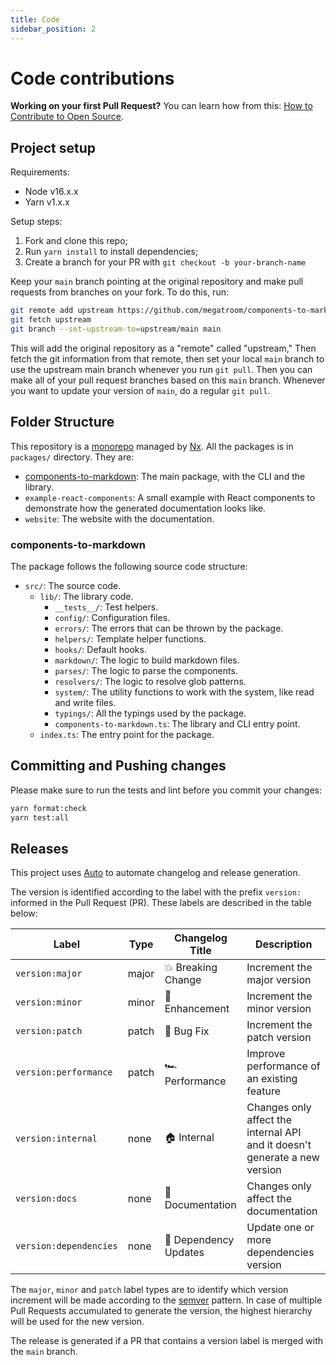 ```yaml
---
title: Code
sidebar_position: 2
---
```


# Code contributions

**Working on your first Pull Request?** You can learn how from this: [How to Contribute to Open Source](https://opensource.guide/how-to-contribute/).

## Project setup

Requirements:

- Node v16.x.x
- Yarn v1.x.x

Setup steps:

1. Fork and clone this repo;
2. Run `yarn install` to install dependencies;
3. Create a branch for your PR with `git checkout -b your-branch-name`

Keep your `main` branch pointing at the original repository and make pull
requests from branches on your fork. To do this, run:

```bash
git remote add upstream https://github.com/megatroom/components-to-markdown.git
git fetch upstream
git branch --set-upstream-to=upstream/main main
```

This will add the original repository as a "remote" called "upstream," Then
fetch the git information from that remote, then set your local `main` branch
to use the upstream main branch whenever you run `git pull`. Then you can make
all of your pull request branches based on this `main` branch. Whenever you
want to update your version of `main`, do a regular `git pull`.

## Folder Structure

This repository is a [monorepo](https://monorepo.tools/#what-is-a-monorepo) managed by [Nx](https://nx.dev/). All the packages is in `packages/` directory. They are:

- [components-to-markdown](#components-to-markdown): The main package, with the CLI and the library.
- `example-react-components`: A small example with React components to demonstrate how the generated documentation looks like.
- `website`: The website with the documentation.

### components-to-markdown

The package follows the following source code structure:

- `src/`: The source code.
  - `lib/`: The library code.
    - `__tests__/`: Test helpers.
    - `config/`: Configuration files.
    - `errors/`: The errors that can be thrown by the package.
    - `helpers/`: Template helper functions.
    - `hooks/`: Default hooks.
    - `markdown/`: The logic to build markdown files.
    - `parses/`: The logic to parse the components.
    - `resolvers/`: The logic to resolve glob patterns.
    - `system/`: The utility functions to work with the system, like read and write files.
    - `typings/`: All the typings used by the package.
    - `components-to-markdown.ts`: The library and CLI entry point.
  - `index.ts`: The entry point for the package.

## Committing and Pushing changes

Please make sure to run the tests and lint before you commit your changes:

```bash
yarn format:check
yarn test:all
```

## Releases

This project uses [Auto](https://intuit.github.io/auto/) to automate changelog and release generation.

The version is identified according to the label with the prefix `version:` informed in the Pull Request (PR). These labels are described in the table below:

| Label                  | Type  | Changelog Title       | Description                                                                |
| ---------------------- | ----- | --------------------- | -------------------------------------------------------------------------- |
| `version:major`        | major | 💥 Breaking Change    | Increment the major version                                                |
| `version:minor`        | minor | 🚀 Enhancement        | Increment the minor version                                                |
| `version:patch`        | patch | 🐛 Bug Fix            | Increment the patch version                                                |
| `version:performance`  | patch | 🏎 Performance         | Improve performance of an existing feature                                 |
| `version:internal`     | none  | 🏠 Internal           | Changes only affect the internal API and it doesn't generate a new version |
| `version:docs`         | none  | 📝 Documentation      | Changes only affect the documentation                                      |
| `version:dependencies` | none  | 🔩 Dependency Updates | Update one or more dependencies version                                    |

The `major`, `minor` and `patch` label types are to identify which version increment will be made according to the [semver](https://semver.org/) pattern. In case of multiple Pull Requests accumulated to generate the version, the highest hierarchy will be used for the new version.

The release is generated if a PR that contains a version label is merged with the `main` branch.
